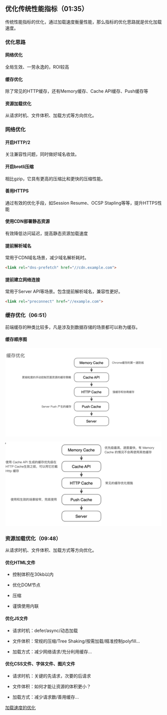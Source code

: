 ## 优化传统性能指标（01:35）

传统性能指标的优化，通过加载速度衡量性能，那么指标的优化思路就是优化加载速度。

### 优化思路

#### 网络优化

全局生效、一劳永逸的，ROI较高

#### 缓存优化

除了常见的HTTP缓存，还有Memory缓存、Cache API缓存、Push缓存等

#### 资源加载优化

从请求时机、文件体积、加载方式等方向优化。

### 网络优化

#### 开启HTTP/2

关注兼容性问题，同时做好域名收敛。

#### 开启brotli压缩

相比gzip，它具有更高的压缩比和更快的压缩性能。

#### 善用HTTPS

通过有效的优化手段，如Session Resume、OCSP Stapling等等，提升HTTPS性能

#### 使用CDN部署静态资源

有效降低访问延迟，提高静态资源加载速度

#### 提前解析域名

常用于CDN域名场景，减少域名解析耗时。

```html
<link rel="dns-prefetch" href="//cdn.example.com">
```

#### 提前建立网络连接

常用于Server API等场景。包含提前解析域名，兼容性更好。

```html
<link rel="preconnect" href="//example.com">
```

### 缓存优化（06:51）

前端缓存的种类比较多，凡是涉及到数据存储的场景都可以称为缓存。

#### 缓存顺序图

![](assets/overview-optimization/2023-10-15-17-17-07-image.png)

![](assets/overview-optimization/2023-10-15-19-28-27-image.png)

### 资源加载优化（09:48）

从请求时机、文件体积、加载方式等方向优化。

#### 优化HTML文件

- 控制体积在30kb以内

- 优化DOM节点

- 压缩

- 谨慎使用内联

#### 优化JS文件

- 请求时机：defer/async/动态加载

- 文件体积：常规的压缩/Tree Shaking/按需加载/精准控制polyfill...

- 加载方式：减少网络请求/充分利用缓存...

#### 优化CSS文件、字体文件、图片文件

- 请求时机：关键的先请求，次要的后请求

- 文件体积：如何才能让资源的体积更小？

- 加载方式：减少请求数/善用缓存...

[加载速度的优化](https://www.bilibili.com/video/BV1KN4y1G76A/?spm_id_from=333.788&vd_source=22af953ea4c09540ad1966711a2d53f0)

